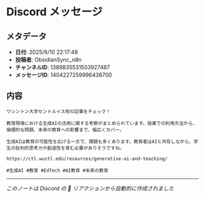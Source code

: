 # Discord メッセージ

## メタデータ
- **日付**: 2025/8/10 22:17:48
- **投稿者**: ObsidianSync_n8n
- **チャンネルID**: 1389835531503927487
- **メッセージID**: 1404227259996438700

## 内容

```
ワシントン大学セントルイス校の記事をチェック！

教育現場における生成AIの活用に関する考察がまとめられています。授業での利用方法から、倫理的な問題、未来の教育への影響まで、幅広くカバー。

生成AIは教育の可能性を広げる一方で、課題も多くあります。教育者はAIと共存しながら、学生の批判的思考力や創造性を育む必要がありそうですね。

https://ctl.wustl.edu/resources/generative-ai-and-teaching/

#生成AI #教育 #EdTech #AI教育 #未来の教育

```

---
*このノートは Discord の 📝 リアクションから自動的に作成されました*
